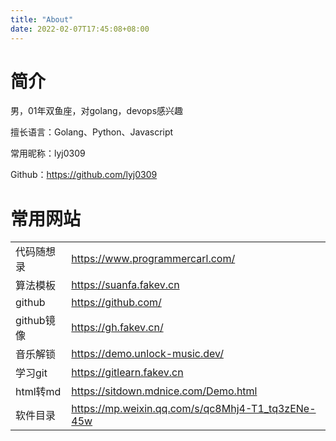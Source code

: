 ```yaml
---
title: "About"
date: 2022-02-07T17:45:08+08:00
---
```


# 简介

男，01年双鱼座，对golang，devops感兴趣

擅长语言：Golang、Python、Javascript

常用昵称：lyj0309

Github：https://github.com/lyj0309

# 常用网站
|   |   |
|---|---|
|代码随想录| <https://www.programmercarl.com/>|
|算法模板| <https://suanfa.fakev.cn>|
|github| <https://github.com/>|
|github镜像| <https://gh.fakev.cn/>|
|音乐解锁| <https://demo.unlock-music.dev/>|
| 学习git  |  <https://gitlearn.fakev.cn> |
| html转md  |  <https://sitdown.mdnice.com/Demo.html> |
| 软件目录  |  <https://mp.weixin.qq.com/s/qc8Mhj4-T1_tq3zENe-45w> |





